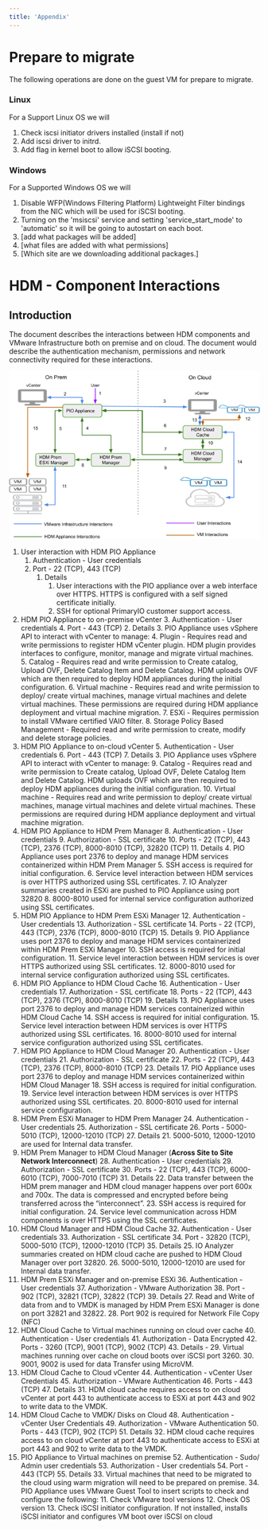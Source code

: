 ```yaml
---
title: 'Appendix'
---
```


# Prepare to migrate

The following operations are done on the guest VM for prepare to migrate.

### Linux

For a Support Linux OS we will
1. Check iscsi initiator drivers installed (install if not)
1. Add iscsi driver to initrd.
1. Add flag in kernel boot to allow iSCSI booting.


### Windows


For a Supported Windows OS we will
1. Disable WFP(Windows Filtering Platform) Lightweight Filter bindings from the NIC which will be used for iSCSI booting.
1. Turning on the 'msiscsi' service and setting 'service_start_mode' to 'automatic' so it will be going to autostart on each boot.
1. [add what packages will be added]
1. [what files are added with what permissions]
1. [Which site are we downloading additional packages.]


# HDM - Component Interactions


## Introduction

The document describes the interactions between HDM components and VMware Infrastructure both on premise and on cloud. The document would describe the authentication mechanism, permissions and network connectivity required for these interactions.





![drawing](images/image1.png)



1. User interaction with HDM PIO Appliance
    1. Authentication - User credentials
    2. Port - 22 (TCP), 443 (TCP) 
        1. Details
            1. User interactions with the PIO appliance over a web interface over HTTPS. HTTPS is configured with a self signed certificate initially.
            2. SSH for optional PrimaryIO customer support access.
2. HDM PIO Appliance to on-premise vCenter
    3. Authentication - User credentials
    4. Port - 443 (TCP)
        2. Details
            3. PIO Appliance uses vSphere API to interact with vCenter to manage:
            4. Plugin - Requires read and write permissions to register HDM vCenter plugin. HDM plugin provides interfaces to configure, monitor, manage and migrate virtual machines.
            5. Catalog - Requires read and write permission to Create catalog, Upload OVF,  Delete Catalog Item and Delete Catalog. HDM uploads OVF which are then required to deploy HDM appliances during the initial configuration.
            6. Virtual machine - Requires read and write permission to deploy/ create virtual machines, manage virtual machines and delete virtual machines. These permissions are required during HDM appliance deployment and virtual machine migration.
            7. ESXi - Requires permission to install VMware certified VAIO filter.
            8. Storage Policy Based Management - Required read and write permission to create, modify and delete storage policies.
3. HDM PIO Appliance to on-cloud vCenter
    5. Authentication - User credentials
    6. Port - 443 (TCP)
    7. Details
        3. PIO Appliance uses vSphere API to interact with vCenter to manage:
            9. Catalog - Requires read and write permission to Create catalog, Upload OVF,  Delete Catalog Item and Delete Catalog. HDM uploads OVF which are then required to deploy HDM appliances during the initial configuration.
            10. Virtual machine - Requires read and write permission to deploy/ create virtual machines, manage virtual machines and delete virtual machines. These permissions are required during HDM appliance deployment and virtual machine migration.
4. HDM PIO Appliance to HDM Prem Manager
    8. Authentication - User credentials
    9. Authorization - SSL certificate
    10. Ports - 22 (TCP), 443 (TCP), 2376 (TCP), 8000-8010 (TCP), 32820 (TCP)
    11. Details
        4. PIO Appliance uses port 2376 to deploy and manage HDM services containerized within HDM Prem Manager
        5. SSH access is required for initial configuration.
        6. Service level interaction between HDM services is over HTTPS authorized using SSL certificates.
        7. IO Analyzer summaries created in ESXi are pushed to PIO Appliance using port 32820
        8. 8000-8010 used for internal service configuration authorized using SSL certificates.
5. HDM PIO Appliance to HDM Prem ESXi Manager
    12. Authentication - User credentials
    13. Authorization - SSL certificate
    14. Ports - 22 (TCP), 443 (TCP), 2376 (TCP), 8000-8010 (TCP)
    15. Details
        9. PIO Appliance uses port 2376 to deploy and manage HDM services containerized within HDM Prem ESXi Manager
        10. SSH access is required for initial configuration.
        11. Service level interaction between HDM services is over HTTPS authorized using SSL certificates.
        12. 8000-8010 used for internal service configuration authorized using SSL certificates.
6. HDM PIO Appliance to HDM Cloud Cache
    16. Authentication - User credentials
    17. Authorization - SSL certificate
    18. Ports - 22 (TCP), 443 (TCP), 2376 (TCP), 8000-8010 (TCP)
    19. Details
        13. PIO Appliance uses port 2376 to deploy and manage HDM services containerized within HDM Cloud Cache
        14. SSH access is required for initial configuration.
        15. Service level interaction between HDM services is over HTTPS authorized using SSL certificates.
        16. 8000-8010 used for internal service configuration authorized using SSL certificates.
7. HDM PIO Appliance to HDM Cloud Manager
    20. Authentication - User credentials
    21. Authorization - SSL certificate
    22. Ports - 22 (TCP), 443 (TCP), 2376 (TCP), 8000-8010 (TCP)
    23. Details
        17. PIO Appliance uses port 2376 to deploy and manage HDM services containerized within HDM Cloud Manager
        18. SSH access is required for initial configuration.
        19. Service level interaction between HDM services is over HTTPS authorized using SSL certificates.
        20. 8000-8010 used for internal service configuration.
8. HDM Prem ESXi Manager to HDM Prem Manager
    24. Authentication - User credentials
    25. Authorization - SSL certificate
    26. Ports - 5000-5010 (TCP), 12000-12010 (TCP)
    27. Details
        21. 5000-5010, 12000-12010 are used for Internal data transfer.
9. HDM Prem Manager to HDM Cloud Manager (**Across Site to Site Network Interconnect**)
    28. Authentication - User credentials
    29. Authorization - SSL certificate
    30. Ports - 22 (TCP), 443 (TCP), 6000-6010 (TCP), 7000-7010 (TCP)
    31. Details
        22. Data transfer between the HDM prem manager and HDM cloud manager happens over port 600x and 700x. The data is compressed and encrypted before being transferred across the “interconnect”.
        23. SSH access is required for initial configuration.
        24. Service level communication across HDM components is over HTTPS using the SSL certificates.
10. HDM Cloud Manager and HDM Cloud Cache
    32. Authentication - User credentials
    33. Authorization - SSL certificate
    34. Port - 32820 (TCP), 5000-5010 (TCP), 12000-12010 (TCP)
    35. Details
        25. IO Analyzer summaries created on HDM cloud cache are pushed to HDM Cloud Manager over port 32820.
        26. 5000-5010, 12000-12010 are used for Internal data transfer.
11. HDM Prem ESXi Manager and on-premise ESXi
    36. Authentication - User credentials
    37. Authorization - VMware Authorization
    38. Port - 902 (TCP), 32821 (TCP), 32822 (TCP)
    39. Details
        27. Read and Write of data from and to VMDK is managed by HDM Prem ESXi Manager is done on port 32821 and 32822. 
        28. Port 902 is required for Network File Copy (NFC)
12. HDM Cloud Cache to Virtual machines running on cloud over cache
    40. Authentication - User credentials 
    41. Authorization - Data Encrypted
    42. Ports - 3260 (TCP), 9001 (TCP), 9002 (TCP)
    43. Details - 
        29. Virtual machines running over cache on cloud boots over iSCSI port 3260.
        30. 9001, 9002 is used for data Transfer using MicroVM.
13. HDM Cloud Cache to Cloud vCenter 
    44. Authentication - vCenter User Credentials
    45. Authorization - VMware Authentication
    46. Ports - 443 (TCP)
    47. Details
        31. HDM cloud cache requires access to on cloud vCenter at port 443 to authenticate access to ESXi at port 443 and 902 to write data to the VMDK.
14. HDM Cloud Cache to VMDK/ Disks on Cloud
    48. Authentication - vCenter User Credentials
    49. Authorization - VMware Authentication
    50. Ports - 443 (TCP), 902 (TCP)
    51. Details
        32. HDM cloud cache requires access to on cloud vCenter at port 443 to authenticate access to ESXi at port 443 and 902 to write data to the VMDK.
15. PIO Appliance to Virtual machines on premise
    52. Authentication - Sudo/ Admin user credentials
    53. Authorization - User credentials
    54. Port - 443 (TCP)
    55. Details
        33. Virtual machines that need to be migrated to the cloud using warm migration will need to be prepared on premise.
        34. PIO Appliance uses VMware Guest Tool to insert scripts to check and configure the following:
            11. Check VMware tool versions
            12. Check OS version
            13. Check iSCSI initiator configuration. If not installed, installs iSCSI initiator and configures VM boot over iSCSI on cloud
